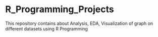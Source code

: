 # R_Programming_Projects
This repository contains about Analysis, EDA, Visualization of graph on different datasets using R Programming
